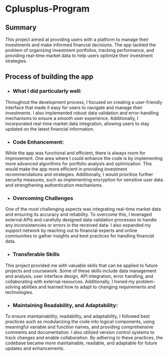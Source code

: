 # Cplusplus-Program

## Summary
This project aimed at providing users with a platform to manage their investments and make informed financial decisions. The app tackled the problem of organizing investment portfolios, tracking performance, and providing real-time market data to help users optimize their investment strategies.

## Process of building the app

* ### What I did particularly well:
Throughout the development process, I focused on creating a user-friendly interface that made it easy for users to navigate and manage their investments. I also implemented robust data validation and error-handling mechanisms to ensure a smooth user experience. Additionally, I incorporated real-time market data integration, allowing users to stay updated on the latest financial information.

* ### Code Enhancement:
While the app was functional and efficient, there is always room for improvement. One area where I could enhance the code is by implementing more advanced algorithms for portfolio analysis and optimization. This would make the app more efficient in providing investment recommendations and strategies. Additionally, I would prioritize further security measures, such as implementing encryption for sensitive user data and strengthening authentication mechanisms.

* ### Overcoming Challenges
One of the most challenging aspects was integrating real-time market data and ensuring its accuracy and reliability. To overcome this, I leveraged external APIs and carefully designed data validation processes to handle any inconsistencies or errors in the received data. I also expanded my support network by reaching out to financial experts and online communities to gather insights and best practices for handling financial data.

* ### Transferable Skills
This project provided me with valuable skills that can be applied to future projects and coursework. Some of these skills include data management and analysis, user interface design, API integration, error handling, and collaborating with external resources. Additionally, I honed my problem-solving abilities and learned how to adapt to changing requirements and technologies.

* ### Maintaining Readability, and Adaptability:
To ensure maintainability, readability, and adaptability, I followed best practices such as modularizing the code into logical components, using meaningful variable and function names, and providing comprehensive comments and documentation. I also utilized version control systems to track changes and enable collaboration. By adhering to these practices, the codebase became more maintainable, readable, and adaptable for future updates and enhancements.

